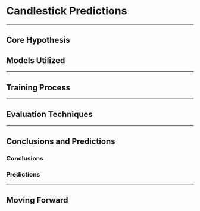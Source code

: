 # Candlestick Predictions
-----
## Core Hypothesis


## Models Utilized
-----

## Training Process
-----

## Evaluation Techniques
-----

## Conclusions and Predictions
### Conclusions

### Predictions
-----

## Moving Forward